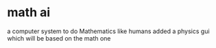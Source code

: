 # math ai

a computer system to do Mathematics like humans
added a physics gui which will be based on the math one
